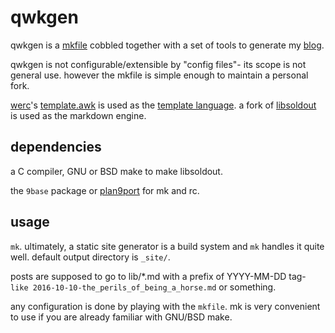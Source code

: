 # qwkgen

qwkgen is a [mkfile][0] cobbled together with a set of tools to generate my [blog][1].

qwkgen is not configurable/extensible by "config files"- its scope is not general use. however the mkfile is simple enough to maintain a personal fork.

[werc][2]'s [template.awk][3] is used as the [template language][4].
a fork of [libsoldout][5] is used as the markdown engine.

## dependencies

a C compiler, GNU or BSD make to make libsoldout.

the `9base` package or [plan9port][6] for mk and rc.

## usage

`mk`. ultimately, a static site generator is a build system and `mk` handles it quite well. default output directory is `_site/`.

posts are supposed to go to lib/*.md with a prefix of YYYY-MM-DD tag- `like 2016-10-10-the_perils_of_being_a_horse.md` or something.

any configuration is done by playing with the `mkfile`. mk is very convenient to use if you are already familiar with GNU/BSD make.

[0]: http://doc.cat-v.org/plan_9/4th_edition/papers/mk
[1]: http://duck2.lt/
[2]: http://werc.cat-v.org/
[3]: https://github.com/libduck2/qwkgen/blob/master/bin/template.awk
[4]: http://werc.cat-v.org/docs/rc-template-lang
[5]: https://github.com/faelys/libsoldout
[6]: https://github.com/9fans/plan9port
